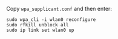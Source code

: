 Copy `wpa_supplicant.conf` and then enter:
```
sudo wpa_cli -i wlan0 reconfigure
sudo rfkill unblock all
sudo ip link set wlan0 up
```
